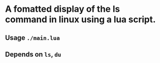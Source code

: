 # A fomatted display of the ls command in linux using a lua script. 

## Usage `./main.lua`

## Depends on `ls`, `du`
